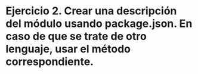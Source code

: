 # Ejercicio 2. Crear una descripción del módulo usando package.json. En caso de que se trate de otro lenguaje, usar el método correspondiente.